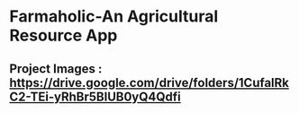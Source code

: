 # Farmaholic-An Agricultural Resource App
## Project Images : https://drive.google.com/drive/folders/1CufalRkC2-TEi-yRhBr5BlUB0yQ4Qdfi
